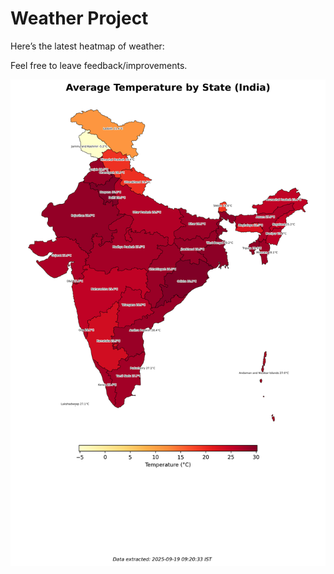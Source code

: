 # Weather Project

Here’s the latest heatmap of weather:

Feel free to leave feedback/improvements.

![India Heatmap](docs/assets/india_heatmap.png?v=CCD30B)
